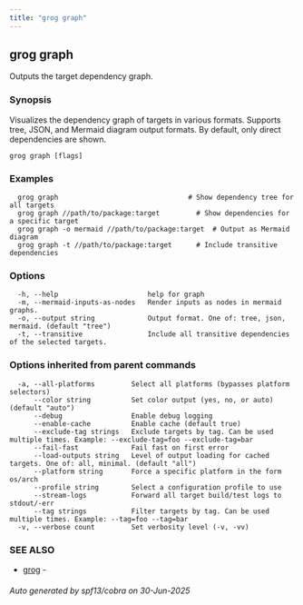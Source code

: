 ```yaml
---
title: "grog graph"
---
```

## grog graph

Outputs the target dependency graph.

### Synopsis

Visualizes the dependency graph of targets in various formats.
Supports tree, JSON, and Mermaid diagram output formats. By default, only direct dependencies are shown.

```
grog graph [flags]
```

### Examples

```
  grog graph                                # Show dependency tree for all targets
  grog graph //path/to/package:target         # Show dependencies for a specific target
  grog graph -o mermaid //path/to/package:target  # Output as Mermaid diagram
  grog graph -t //path/to/package:target      # Include transitive dependencies
```

### Options

```
  -h, --help                      help for graph
  -m, --mermaid-inputs-as-nodes   Render inputs as nodes in mermaid graphs.
  -o, --output string             Output format. One of: tree, json, mermaid. (default "tree")
  -t, --transitive                Include all transitive dependencies of the selected targets.
```

### Options inherited from parent commands

```
  -a, --all-platforms         Select all platforms (bypasses platform selectors)
      --color string          Set color output (yes, no, or auto) (default "auto")
      --debug                 Enable debug logging
      --enable-cache          Enable cache (default true)
      --exclude-tag strings   Exclude targets by tag. Can be used multiple times. Example: --exclude-tag=foo --exclude-tag=bar
      --fail-fast             Fail fast on first error
      --load-outputs string   Level of output loading for cached targets. One of: all, minimal. (default "all")
      --platform string       Force a specific platform in the form os/arch
      --profile string        Select a configuration profile to use
      --stream-logs           Forward all target build/test logs to stdout/-err
      --tag strings           Filter targets by tag. Can be used multiple times. Example: --tag=foo --tag=bar
  -v, --verbose count         Set verbosity level (-v, -vv)
```

### SEE ALSO

* [grog](/reference/cli/grog/)	 - 

###### Auto generated by spf13/cobra on 30-Jun-2025
